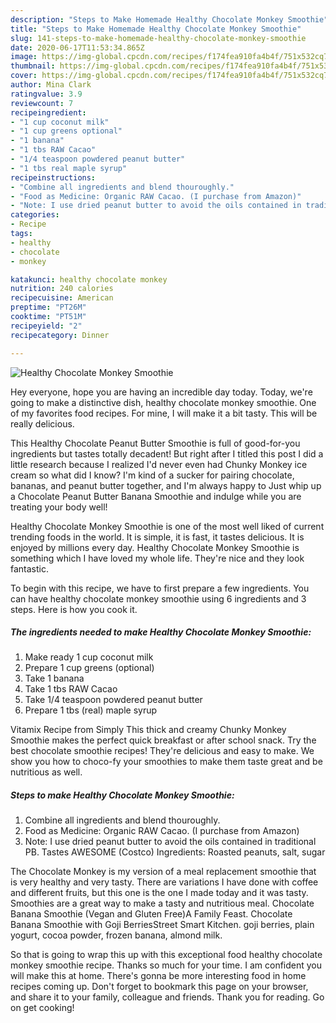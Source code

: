 ```yaml
---
description: "Steps to Make Homemade Healthy Chocolate Monkey Smoothie"
title: "Steps to Make Homemade Healthy Chocolate Monkey Smoothie"
slug: 141-steps-to-make-homemade-healthy-chocolate-monkey-smoothie
date: 2020-06-17T11:53:34.865Z
image: https://img-global.cpcdn.com/recipes/f174fea910fa4b4f/751x532cq70/healthy-chocolate-monkey-smoothie-recipe-main-photo.jpg
thumbnail: https://img-global.cpcdn.com/recipes/f174fea910fa4b4f/751x532cq70/healthy-chocolate-monkey-smoothie-recipe-main-photo.jpg
cover: https://img-global.cpcdn.com/recipes/f174fea910fa4b4f/751x532cq70/healthy-chocolate-monkey-smoothie-recipe-main-photo.jpg
author: Mina Clark
ratingvalue: 3.9
reviewcount: 7
recipeingredient:
- "1 cup coconut milk"
- "1 cup greens optional"
- "1 banana"
- "1 tbs RAW Cacao"
- "1/4 teaspoon powdered peanut butter"
- "1 tbs real maple syrup"
recipeinstructions:
- "Combine all ingredients and blend thouroughly."
- "Food as Medicine: Organic RAW Cacao. (I purchase from Amazon)"
- "Note: I use dried peanut butter to avoid the oils contained in traditional PB. Tastes AWESOME (Costco) Ingredients: Roasted peanuts, salt, sugar"
categories:
- Recipe
tags:
- healthy
- chocolate
- monkey

katakunci: healthy chocolate monkey 
nutrition: 240 calories
recipecuisine: American
preptime: "PT26M"
cooktime: "PT51M"
recipeyield: "2"
recipecategory: Dinner

---
```



![Healthy Chocolate Monkey Smoothie](https://img-global.cpcdn.com/recipes/f174fea910fa4b4f/751x532cq70/healthy-chocolate-monkey-smoothie-recipe-main-photo.jpg)

Hey everyone, hope you are having an incredible day today. Today, we're going to make a distinctive dish, healthy chocolate monkey smoothie. One of my favorites food recipes. For mine, I will make it a bit tasty. This will be really delicious.

This Healthy Chocolate Peanut Butter Smoothie is full of good-for-you ingredients but tastes totally decadent! But right after I titled this post I did a little research because I realized I&#39;d never even had Chunky Monkey ice cream so what did I know? I&#39;m kind of a sucker for pairing chocolate, bananas, and peanut butter together, and I&#39;m always happy to Just whip up a Chocolate Peanut Butter Banana Smoothie and indulge while you are treating your body well!

Healthy Chocolate Monkey Smoothie is one of the most well liked of current trending foods in the world. It is simple, it is fast, it tastes delicious. It is enjoyed by millions every day. Healthy Chocolate Monkey Smoothie is something which I have loved my whole life. They're nice and they look fantastic.


To begin with this recipe, we have to first prepare a few ingredients. You can have healthy chocolate monkey smoothie using 6 ingredients and 3 steps. Here is how you cook it.

##### The ingredients needed to make Healthy Chocolate Monkey Smoothie:

1. Make ready 1 cup coconut milk
1. Prepare 1 cup greens (optional)
1. Take 1 banana
1. Take 1 tbs RAW Cacao
1. Take 1/4 teaspoon powdered peanut butter
1. Prepare 1 tbs (real) maple syrup


Vitamix Recipe from Simply This thick and creamy Chunky Monkey Smoothie makes the perfect quick breakfast or after school snack. Try the best chocolate smoothie recipes! They&#39;re delicious and easy to make. We show you how to choco-fy your smoothies to make them taste great and be nutritious as well. 

##### Steps to make Healthy Chocolate Monkey Smoothie:

1. Combine all ingredients and blend thouroughly.
1. Food as Medicine: Organic RAW Cacao. (I purchase from Amazon)
1. Note: I use dried peanut butter to avoid the oils contained in traditional PB. Tastes AWESOME (Costco) Ingredients: Roasted peanuts, salt, sugar


The Chocolate Monkey is my version of a meal replacement smoothie that is very healthy and very tasty. There are variations I have done with coffee and different fruits, but this one is the one I made today and it was tasty. Smoothies are a great way to make a tasty and nutritious meal. Chocolate Banana Smoothie (Vegan and Gluten Free)A Family Feast. Chocolate Banana Smoothie with Goji BerriesStreet Smart Kitchen. goji berries, plain yogurt, cocoa powder, frozen banana, almond milk. 

So that is going to wrap this up with this exceptional food healthy chocolate monkey smoothie recipe. Thanks so much for your time. I am confident you will make this at home. There's gonna be more interesting food in home recipes coming up. Don't forget to bookmark this page on your browser, and share it to your family, colleague and friends. Thank you for reading. Go on get cooking!
